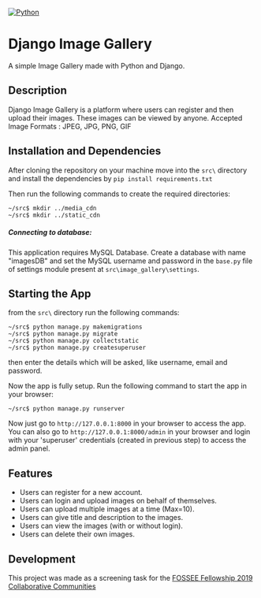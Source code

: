 [![Python](https://img.shields.io/badge/Python-3.6-brightgreen.svg)](http://www.python.org/download/)
# Django Image Gallery

A simple Image Gallery made with Python and Django.

## Description

Django Image Gallery is a platform where users can register and then upload their images. These images can be viewed by anyone.
Accepted Image Formats : JPEG, JPG, PNG, GIF

## Installation and Dependencies

After cloning the repository on your machine move into the ```src\``` directory and install the dependencies by ```pip install requirements.txt```

Then run the following commands to create the required directories:
```
~/src$ mkdir ../media_cdn
~/src$ mkdir ../static_cdn
```

##### Connecting to database:
This application requires MySQL Database.
Create a database with name "imagesDB" and set the MySQL username and password in the ```base.py``` file of settings module present at ```src\image_gallery\settings```.

## Starting the App
from the ```src\``` directory run the following commands:
```
~/src$ python manage.py makemigrations
~/src$ python manage.py migrate
~/src$ python manage.py collectstatic
~/src$ python manage.py createsuperuser
```
then enter the details which will be asked, like username, email and password.

Now the app is fully setup.
Run the following command to start the app in your browser:
```
~/src$ python manage.py runserver
```
Now just go to ```http://127.0.0.1:8000``` in your browser to access the app.
You can also go to ```http://127.0.0.1:8000/admin``` in your browser and login with your 'superuser' credentials (created in previous step) to access the admin panel.

## Features

- Users can register for a new account.
- Users can login and upload images on behalf of themselves.
- Users can upload multiple images at a time (Max=10).
- Users can give title and description to the images.
- Users can view the images (with or without login).
- Users can delete their own images.

## Development

This project was made as a screening task for the [FOSSEE Fellowship 2019 Collaborative Communities](https://fossee.in/)